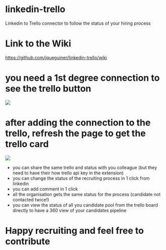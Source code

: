 # linkedin-trello
Linkedin to Trello connector to follow the status of your hiring process

# Link to the Wiki
https://github.com/jqueguiner/linkedin-trello/wiki

# you need a 1st degree connection to see the trello button
![](https://storage.gra3.cloud.ovh.net/v1/AUTH_8fd430a3849e412080fa33d2ab6b00ee/github-guides/Add_to_trello.png)

# after adding the connection to the trello, refresh the page to get the trello card
![](https://storage.gra3.cloud.ovh.net/v1/AUTH_8fd430a3849e412080fa33d2ab6b00ee/github-guides/card.png)



* you can share the same trello and status with you colleague (but they need to have their how trello api key in the extension)
* you can change the status of the recruiting process in 1 click from linkedin
* you can add comment in 1 click
* all the organisation gets the same status for the process (candidate not contacted twice!)
* you can view the status of all you candidate pool from the trello board directly to have a 360 view of your candidates pipeline

# Happy recruiting and feel free to contribute
